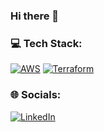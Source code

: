 ### Hi there 👋

### 💻 Tech Stack:
[![AWS](https://img.shields.io/badge/AWS-orange)](https://github.com/tymik)
[![Terraform](https://img.shields.io/badge/Terraform-8A2BE2)](https://github.com/tymik)


### 🌐 Socials:
[![LinkedIn](https://img.shields.io/badge/LinkedIn-%230077B5.svg?logo=linkedin&logoColor=white)]([https://www.linkedin.com/in/mtyminska/](https://www.linkedin.com/in/jantyminski/)) 
<!--
**tymik/tymik** is a ✨ _special_ ✨ repository because its `README.md` (this file) appears on your GitHub profile.

Here are some ideas to get you started:

- 🔭 I’m currently working on ...
- 🌱 I’m currently learning ...
- 👯 I’m looking to collaborate on ...
- 🤔 I’m looking for help with ...
- 💬 Ask me about ...
- 📫 How to reach me: ...
- 😄 Pronouns: ...
- ⚡ Fun fact: ...
-->
